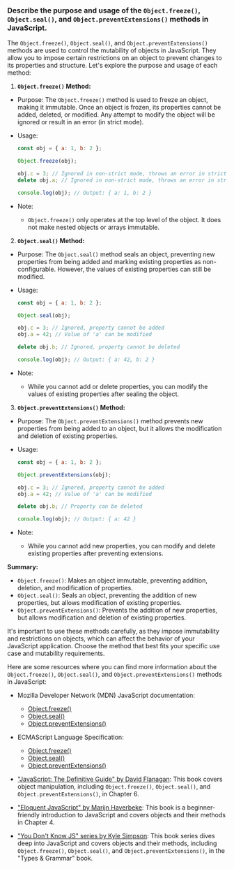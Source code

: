 ### Describe the purpose and usage of the `Object.freeze()`, `Object.seal()`, and `Object.preventExtensions()` methods in JavaScript.

The `Object.freeze()`, `Object.seal()`, and `Object.preventExtensions()` methods are used to control the mutability of objects in JavaScript. They allow you to impose certain restrictions on an object to prevent changes to its properties and structure. Let's explore the purpose and usage of each method:

1. **`Object.freeze()` Method:**
  - Purpose: The `Object.freeze()` method is used to freeze an object, making it immutable. Once an object is frozen, its properties cannot be added, deleted, or modified. Any attempt to modify the object will be ignored or result in an error (in strict mode).

  - Usage:
    ```javascript
    const obj = { a: 1, b: 2 };

    Object.freeze(obj);

    obj.c = 3; // Ignored in non-strict mode, throws an error in strict mode
    delete obj.a; // Ignored in non-strict mode, throws an error in strict mode

    console.log(obj); // Output: { a: 1, b: 2 }
    ```

  - Note:
    - `Object.freeze()` only operates at the top level of the object. It does not make nested objects or arrays immutable.

2. **`Object.seal()` Method:**
  - Purpose: The `Object.seal()` method seals an object, preventing new properties from being added and marking existing properties as non-configurable. However, the values of existing properties can still be modified.

  - Usage:
    ```javascript
    const obj = { a: 1, b: 2 };

    Object.seal(obj);

    obj.c = 3; // Ignored, property cannot be added
    obj.a = 42; // Value of 'a' can be modified

    delete obj.b; // Ignored, property cannot be deleted

    console.log(obj); // Output: { a: 42, b: 2 }
    ```

  - Note:
    - While you cannot add or delete properties, you can modify the values of existing properties after sealing the object.

3. **`Object.preventExtensions()` Method:**
  - Purpose: The `Object.preventExtensions()` method prevents new properties from being added to an object, but it allows the modification and deletion of existing properties.

  - Usage:
    ```javascript
    const obj = { a: 1, b: 2 };

    Object.preventExtensions(obj);

    obj.c = 3; // Ignored, property cannot be added
    obj.a = 42; // Value of 'a' can be modified

    delete obj.b; // Property can be deleted

    console.log(obj); // Output: { a: 42 }
    ```

  - Note:
    - While you cannot add new properties, you can modify and delete existing properties after preventing extensions.

**Summary:**
- `Object.freeze()`: Makes an object immutable, preventing addition, deletion, and modification of properties.
- `Object.seal()`: Seals an object, preventing the addition of new properties, but allows modification of existing properties.
- `Object.preventExtensions()`: Prevents the addition of new properties, but allows modification and deletion of existing properties.

It's important to use these methods carefully, as they impose immutability and restrictions on objects, which can affect the behavior of your JavaScript application. Choose the method that best fits your specific use case and mutability requirements.

Here are some resources where you can find more information about the `Object.freeze()`, `Object.seal()`, and `Object.preventExtensions()` methods in JavaScript:

- Mozilla Developer Network (MDN) JavaScript documentation:
  - [Object.freeze()](https://developer.mozilla.org/en-US/docs/Web/JavaScript/Reference/Global_Objects/Object/freeze)
  - [Object.seal()](https://developer.mozilla.org/en-US/docs/Web/JavaScript/Reference/Global_Objects/Object/seal)
  - [Object.preventExtensions()](https://developer.mozilla.org/en-US/docs/Web/JavaScript/Reference/Global_Objects/Object/preventExtensions)

- ECMAScript Language Specification:
  - [Object.freeze()](https://tc39.es/ecma262/#sec-object.freeze)
  - [Object.seal()](https://tc39.es/ecma262/#sec-object.seal)
  - [Object.preventExtensions()](https://tc39.es/ecma262/#sec-object.preventextensions)

- ["JavaScript: The Definitive Guide" by David Flanagan](https://www.oreilly.com/library/view/javascript-the-definitive/9781449393854/): This book covers object manipulation, including `Object.freeze()`, `Object.seal()`, and `Object.preventExtensions()`, in Chapter 6.

- ["Eloquent JavaScript" by Marijn Haverbeke](https://eloquentjavascript.net/): This book is a beginner-friendly introduction to JavaScript and covers objects and their methods in Chapter 4.

- ["You Don't Know JS" series by Kyle Simpson](https://github.com/getify/You-Dont-Know-JS/tree/2nd-ed/types%20%26%20grammar): This book series dives deep into JavaScript and covers objects and their methods, including `Object.freeze()`, `Object.seal()`, and `Object.preventExtensions()`, in the "Types & Grammar" book.
